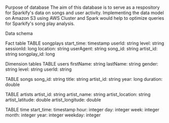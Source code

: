 Purpose of database
The aim of this database is to serve as a respository for Sparkify's data on songs and user activity. Implementing the data model on Amazon S3 using AWS Cluster and Spark would help to optimize queries for Sparkify's song play analysis.

Data schema

Fact table
TABLE songplays
start_time: timestamp 
userId: string 
level: string 
sessionId: long 
location: string 
userAgent: string 
song_id: string 
artist_id: string 
songplay_id: long 


Dimension tables
TABLE users
firstName: string 
lastName: string 
gender: string 
level: string 
userId: string 


TABLE songs
song_id: string 
title: string
artist_id: string 
year: long 
duration: double 


TABLE artists
artist_id: string 
artist_name: string 
artist_location: string 
artist_latitude: double 
artist_longitude: double 

TABLE time
start_time: timestamp 
hour: integer 
day: integer 
week: integer 
month: integer 
year: integer 
weekday: integer 